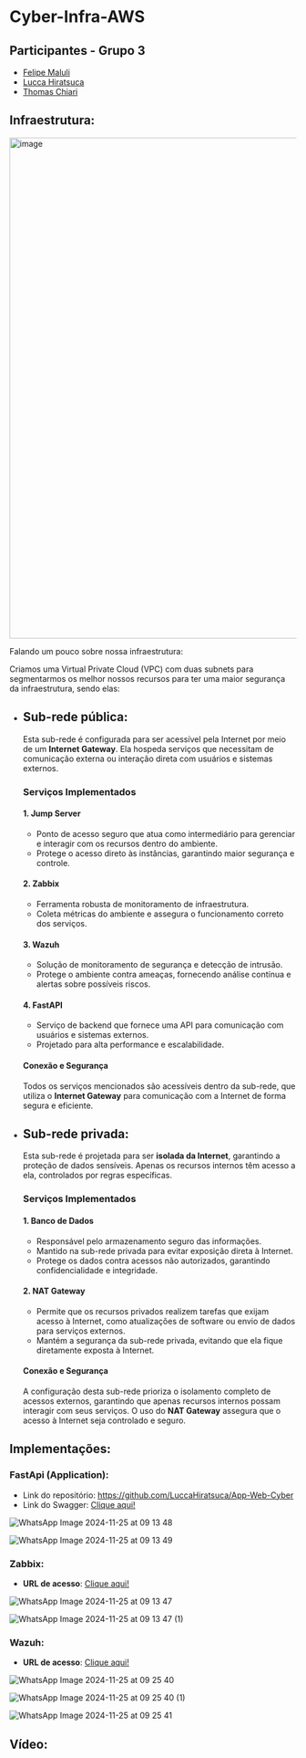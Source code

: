 # Cyber-Infra-AWS

## Participantes - Grupo 3

- [Felipe Maluli](https://github.com/FeMCDias)
- [Lucca Hiratsuca](https://github.com/LuccaHiratsuca)
- [Thomas Chiari](https://github.com/thomaschiari)

## Infraestrutura:

<img width="878" alt="image" src="https://github.com/user-attachments/assets/c2f2345a-44ea-41a6-bead-688b062fac8e">


Falando um pouco sobre nossa infraestrutura:

Criamos uma Virtual Private Cloud (VPC) com duas subnets para segmentarmos os melhor nossos recursos para ter uma maior segurança da infraestrutura, sendo elas:

- ## Sub-rede pública:

  Esta sub-rede é configurada para ser acessível pela Internet por meio de um **Internet Gateway**. Ela hospeda serviços que necessitam de comunicação externa ou interação direta com usuários e sistemas externos.
  
  ### Serviços Implementados
  
  #### 1. **Jump Server**
  - Ponto de acesso seguro que atua como intermediário para gerenciar e interagir com os recursos dentro do ambiente.
  - Protege o acesso direto às instâncias, garantindo maior segurança e controle.
  
  #### 2. **Zabbix**
  - Ferramenta robusta de monitoramento de infraestrutura.
  - Coleta métricas do ambiente e assegura o funcionamento correto dos serviços.
  
  #### 3. **Wazuh**
  - Solução de monitoramento de segurança e detecção de intrusão.
  - Protege o ambiente contra ameaças, fornecendo análise contínua e alertas sobre possíveis riscos.
  
  #### 4. **FastAPI**
  - Serviço de backend que fornece uma API para comunicação com usuários e sistemas externos.
  - Projetado para alta performance e escalabilidade.
  
  #### Conexão e Segurança
  
  Todos os serviços mencionados são acessíveis dentro da sub-rede, que utiliza o **Internet Gateway** para comunicação com a Internet de forma segura e eficiente.

- ## Sub-rede privada:

  Esta sub-rede é projetada para ser **isolada da Internet**, garantindo a proteção de dados sensíveis. Apenas os recursos internos têm acesso a ela, controlados por regras específicas.

  ### Serviços Implementados
  
  #### 1. **Banco de Dados**
  - Responsável pelo armazenamento seguro das informações.
  - Mantido na sub-rede privada para evitar exposição direta à Internet.
  - Protege os dados contra acessos não autorizados, garantindo confidencialidade e integridade.
  
  #### 2. **NAT Gateway**
  - Permite que os recursos privados realizem tarefas que exijam acesso à Internet, como atualizações de software ou envio de dados para serviços externos.
  - Mantém a segurança da sub-rede privada, evitando que ela fique diretamente exposta à Internet.
  
  #### Conexão e Segurança
  
  A configuração desta sub-rede prioriza o isolamento completo de acessos externos, garantindo que apenas recursos internos possam interagir com seus serviços. O uso do **NAT Gateway** assegura que o acesso à Internet seja controlado e seguro.

## Implementações:

### FastApi (Application):
- Link do repositório: https://github.com/LuccaHiratsuca/App-Web-Cyber
- Link do Swagger: [Clique aqui!](http://18.188.199.251:8000/docs#/default/read_items_items__get)

![WhatsApp Image 2024-11-25 at 09 13 48](https://github.com/user-attachments/assets/e24bb992-60c1-44c8-8223-a43a33989bec)

![WhatsApp Image 2024-11-25 at 09 13 49](https://github.com/user-attachments/assets/efbd2731-64a6-45fc-84d2-911eacc7955d)

### Zabbix:

- **URL de acesso**: [Clique aqui!](http://3.142.54.164/zabbix.php?action=dashboard.view&dashboardid=1)

![WhatsApp Image 2024-11-25 at 09 13 47](https://github.com/user-attachments/assets/66882596-e2e9-4aca-aed3-53f2841927d6)

![WhatsApp Image 2024-11-25 at 09 13 47 (1)](https://github.com/user-attachments/assets/9129b5ef-e40b-4c08-be62-a6182b0f8348)

### Wazuh:

- **URL de acesso**: [Clique aqui!](https://18.190.28.9/app/endpoints-summary#/agents-preview/)

![WhatsApp Image 2024-11-25 at 09 25 40](https://github.com/user-attachments/assets/cade249e-741a-4fd5-af5f-6e3b8a2e7fe8)

![WhatsApp Image 2024-11-25 at 09 25 40 (1)](https://github.com/user-attachments/assets/237708bd-e2f1-47da-ad77-233d724f09cf)

![WhatsApp Image 2024-11-25 at 09 25 41](https://github.com/user-attachments/assets/ebaf2164-d8b0-498e-a7d4-2552d9476242)


## Vídeo:



